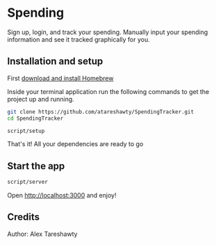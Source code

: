 # Spending
Sign up, login, and track your spending. Manually input your spending information and see it tracked graphically for you.

## Installation and setup
First [download and install Homebrew](http://brew.sh/)

Inside your terminal application run the following commands to get the project up and running.

```bash
git clone https://github.com/atareshawty/SpendingTracker.git
cd SpendingTracker

script/setup
```

That's it! All your dependencies are ready to go

## Start the app
```bash
script/server
```

Open [http://localhost:3000](http://localhost:3000) and enjoy!

## Credits
Author: Alex Tareshawty
